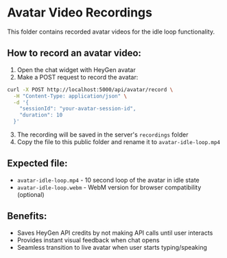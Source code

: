 # Avatar Video Recordings

This folder contains recorded avatar videos for the idle loop functionality.

## How to record an avatar video:

1. Open the chat widget with HeyGen avatar
2. Make a POST request to record the avatar:

```bash
curl -X POST http://localhost:5000/api/avatar/record \
  -H "Content-Type: application/json" \
  -d '{
    "sessionId": "your-avatar-session-id",
    "duration": 10
  }'
```

3. The recording will be saved in the server's `recordings` folder
4. Copy the file to this public folder and rename it to `avatar-idle-loop.mp4`

## Expected file:
- `avatar-idle-loop.mp4` - 10 second loop of the avatar in idle state
- `avatar-idle-loop.webm` - WebM version for browser compatibility (optional)

## Benefits:
- Saves HeyGen API credits by not making API calls until user interacts
- Provides instant visual feedback when chat opens
- Seamless transition to live avatar when user starts typing/speaking
